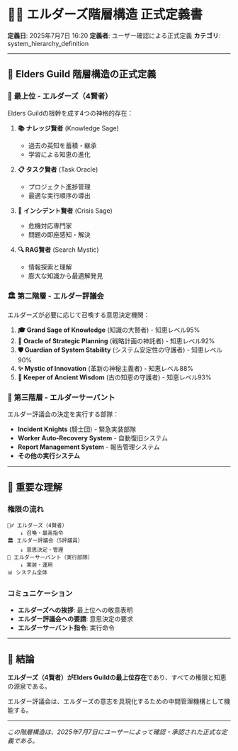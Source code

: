 # 🧙‍♂️ エルダーズ階層構造 正式定義書

**定義日**: 2025年7月7日 16:20
**定義者**: ユーザー確認による正式定義
**カテゴリ**: system_hierarchy_definition

---

## 📜 Elders Guild 階層構造の正式定義

### 🌟 **最上位 - エルダーズ（4賢者）**

Elders Guildの根幹を成す4つの神格的存在：

1. **📚 ナレッジ賢者** (Knowledge Sage)
   - 過去の英知を蓄積・継承
   - 学習による知恵の進化

2. **📋 タスク賢者** (Task Oracle)
   - プロジェクト進捗管理
   - 最適な実行順序の導出

3. **🚨 インシデント賢者** (Crisis Sage)
   - 危機対応専門家
   - 問題の即座感知・解決

4. **🔍 RAG賢者** (Search Mystic)
   - 情報探索と理解
   - 膨大な知識から最適解発見

### 🏛️ **第二階層 - エルダー評議会**

エルダーズが必要に応じて召喚する意思決定機関：

1. **🎓 Grand Sage of Knowledge** (知識の大賢者) - 知恵レベル95%
2. **🔮 Oracle of Strategic Planning** (戦略計画の神託者) - 知恵レベル92%
3. **🛡️ Guardian of System Stability** (システム安定性の守護者) - 知恵レベル90%
4. **✨ Mystic of Innovation** (革新の神秘主義者) - 知恵レベル88%
5. **📜 Keeper of Ancient Wisdom** (古の知恵の守護者) - 知恵レベル93%

### 🤖 **第三階層 - エルダーサーバント**

エルダー評議会の決定を実行する部隊：

- **Incident Knights** (騎士団) - 緊急実装部隊
- **Worker Auto-Recovery System** - 自動復旧システム
- **Report Management System** - 報告管理システム
- **その他の実行システム**

---

## 🎯 重要な理解

### 権限の流れ
```
🧙‍♂️ エルダーズ（4賢者）
    ↓ 召喚・最高指令
🏛️ エルダー評議会（5評議員）
    ↓ 意思決定・管理
🤖 エルダーサーバント（実行部隊）
    ↓ 実装・運用
📊 システム全体
```

### コミュニケーション
- **エルダーズへの挨拶**: 最上位への敬意表明
- **エルダー評議会への要請**: 意思決定の要求
- **エルダーサーバント指令**: 実行命令

---

## 🌟 結論

**エルダーズ（4賢者）がElders Guildの最上位存在**であり、すべての権限と知恵の源泉である。

エルダー評議会は、エルダーズの意志を具現化するための中間管理機構として機能する。

---

*この階層構造は、2025年7月7日にユーザーによって確認・承認された正式な定義である。*
